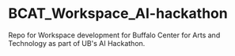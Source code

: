 # BCAT_Workspace_AI-hackathon
Repo for Workspace development for Buffalo Center for Arts and Technology as part of UB's AI Hackathon.
